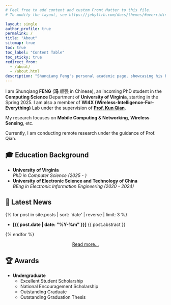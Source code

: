 ```yaml
---
# Feel free to add content and custom Front Matter to this file.
# To modify the layout, see https://jekyllrb.com/docs/themes/#overriding-theme-defaults

layout: single
author_profile: true
permalink: /
title: "About"
sitemap: true
toc: true
toc_label: "Content Table"
toc_sticky: true
redirect_from:
  - /about/
  - /about.html
description: "Shunqiang Feng's personal academic page, showcasing his background, research interests, and news."
---
```


I am Shunqiang **FENG** (**冯** 顺强 in Chinese), an incoming PhD student in the **Computing Science** Department of **University of Virginia**, starting in the Spring 2025. I am also a member of **WI4X (Wireless-Intelligence-For-Everything)** Lab under the supervision of **[Prof. Kun Qian](https://kunqian.info)**.

My research focuses on **Mobile Computing & Networking**, **Wireless Sensing**, etc.

Currently, I am conducting remote research under the guidance of Prof. Qian.

## 🎓 Education Background

- **University of Virginia**  
  _PhD in Computer Science (2025 - )_
- **University of Electronic Science and Technology of China**  
  _BEng in Electronic Information Engineering (2020 - 2024)_

## 🚀 Latest News

{% for post in site.posts | sort: 'date' | reverse | limit: 3 %}

- **[{{ post.date | date: "%Y-%m" }}]** {{ post.abstract }}

{% endfor %}

<div style="text-align: center;">
    <a href="/news/">Read more...</a>
</div>

## 🏆 Awards

- **Undergraduate**
  - Excellent Student Scholarship
  - National Encouragement Scholarship
  - Outstanding Graduate
  - Outstanding Graduation Thesis
